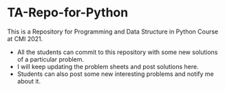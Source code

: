 # TA-Repo-for-Python
This is a Repository for Programming and Data Structure in Python Course at CMI 2021.  


- All the students can commit to this repository with some new solutions of a particular problem. 
- I will keep updating the problem sheets and post solutions here. 
- Students can also post some new interesting problems and notify me about it. 
